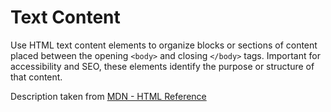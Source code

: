 # Text Content

Use HTML text content elements to organize blocks or sections of content placed between the opening `<body>` and closing `</body>` tags. Important for accessibility and SEO, these elements identify the purpose or structure of that content.

Description taken from [MDN - HTML Reference](https://developer.mozilla.org/en-US/docs/Web/HTML/Element)
